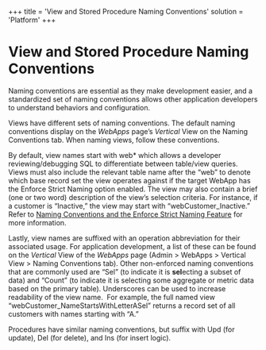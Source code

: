 +++
title = 'View and Stored Procedure Naming Conventions'
solution = 'Platform'
+++

# View and Stored Procedure Naming Conventions

Naming conventions are essential as they make development easier, and a
standardized set of naming conventions allows other application
developers to understand behaviors and configuration.

Views have different sets of naming conventions. The default naming
conventions display on the *WebApps* page’s *Vertical* View on the
Naming Conventions tab. When naming views, follow these conventions.

By default, view names start with web\* which allows a developer
reviewing/debugging SQL to differentiate between table/view queries.
Views must also include the relevant table name after the “web” to
denote which base record set the view operates against if the target
WebApp has the Enforce Strict Naming option enabled. The view may also
contain a brief (one or two word) description of the view’s selection
criteria. For instance, if a customer is “Inactive,” the view may start
with “webCustomer\_Inactive.” Refer to [Naming Conventions and the
Enforce Strict Naming
Feature](Naming_Conventions_and_the_Enforce_Strict_Naming_Feature)
for more information.

Lastly, view names are suffixed with an operation abbreviation for their
associated usage. For application development, a list of these can be
found on the *Vertical* View of the *WebApps* page (Admin \> WebApps \>
Vertical View \> Naming Conventions tab). Other non-enforced naming
conventions that are commonly used are “Sel” (to indicate it is
**sel**ecting a subset of data) and “Count” (to indicate it is selecting
some aggregate or metric data based on the primary table). Underscores
can be used to increase readability of the view name.  For example, the
full named view “webCustomer\_NameStartsWithLetterASel” returns a record
set of all customers with names starting with “A.”

Procedures have similar naming conventions, but suffix with Upd (for
update), Del (for delete), and Ins (for insert logic).
